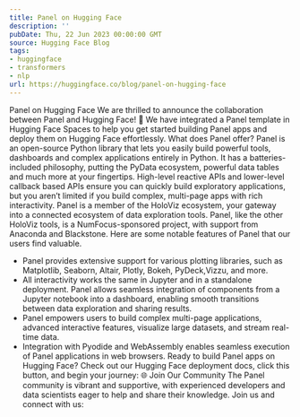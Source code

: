 ```yaml
---
title: Panel on Hugging Face
description: ''
pubDate: Thu, 22 Jun 2023 00:00:00 GMT
source: Hugging Face Blog
tags:
- huggingface
- transformers
- nlp
url: https://huggingface.co/blog/panel-on-hugging-face
---
```


Panel on Hugging Face
We are thrilled to announce the collaboration between Panel and Hugging Face! 🎉 We have integrated a Panel template in Hugging Face Spaces to help you get started building Panel apps and deploy them on Hugging Face effortlessly.
What does Panel offer?
Panel is an open-source Python library that lets you easily build powerful tools, dashboards and complex applications entirely in Python. It has a batteries-included philosophy, putting the PyData ecosystem, powerful data tables and much more at your fingertips. High-level reactive APIs and lower-level callback based APIs ensure you can quickly build exploratory applications, but you aren’t limited if you build complex, multi-page apps with rich interactivity. Panel is a member of the HoloViz ecosystem, your gateway into a connected ecosystem of data exploration tools. Panel, like the other HoloViz tools, is a NumFocus-sponsored project, with support from Anaconda and Blackstone.
Here are some notable features of Panel that our users find valuable.
- Panel provides extensive support for various plotting libraries, such as Matplotlib, Seaborn, Altair, Plotly, Bokeh, PyDeck,Vizzu, and more.
- All interactivity works the same in Jupyter and in a standalone deployment. Panel allows seamless integration of components from a Jupyter notebook into a dashboard, enabling smooth transitions between data exploration and sharing results.
- Panel empowers users to build complex multi-page applications, advanced interactive features, visualize large datasets, and stream real-time data.
- Integration with Pyodide and WebAssembly enables seamless execution of Panel applications in web browsers.
Ready to build Panel apps on Hugging Face? Check out our Hugging Face deployment docs, click this button, and begin your journey:
🌐 Join Our Community
The Panel community is vibrant and supportive, with experienced developers and data scientists eager to help and share their knowledge. Join us and connect with us: